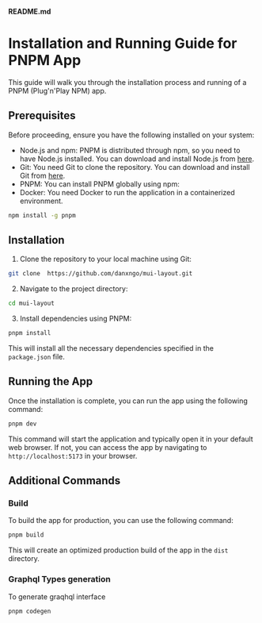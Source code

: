 **README.md**

# Installation and Running Guide for PNPM App

This guide will walk you through the installation process and running of a PNPM (Plug'n'Play NPM) app.

## Prerequisites

Before proceeding, ensure you have the following installed on your system:

- Node.js and npm: PNPM is distributed through npm, so you need to have Node.js installed. You can download and install Node.js from [here](https://nodejs.org/).
- Git: You need Git to clone the repository. You can download and install Git from [here](https://git-scm.com/).
- PNPM: You can install PNPM globally using npm:
- Docker: You need Docker to run the application in a containerized environment.

```bash
npm install -g pnpm
```

## Installation

1. Clone the repository to your local machine using Git:

```bash
git clone  https://github.com/danxngo/mui-layout.git
```

2. Navigate to the project directory:

```bash
cd mui-layout
```

3. Install dependencies using PNPM:

```bash
pnpm install
```

This will install all the necessary dependencies specified in the `package.json` file.

## Running the App

Once the installation is complete, you can run the app using the following command:

```bash
pnpm dev
```

This command will start the application and typically open it in your default web browser. If not, you can access the app by navigating to `http://localhost:5173` in your browser.

## Additional Commands

### Build

To build the app for production, you can use the following command:

```bash
pnpm build
```

This will create an optimized production build of the app in the `dist` directory.

### Graphql Types generation

To generate graqhql interface 

```bash
pnpm codegen
```
